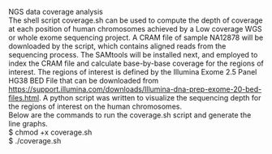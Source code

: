NGS data coverage analysis <br>
The shell script coverage.sh can be used to compute the depth of coverage at each position of human chromosomes achieved by a Low coverage WGS or whole exome sequencing project. A CRAM file of sample NA12878 will be downloaded by the script, which contains aligned reads from the sequencing process. The SAMtools will be installed next, and employed to index the CRAM file and calculate base-by-base coverage for the regions of interest. The regions of interest is defined by the Illumina Exome 2.5 Panel HG38 BED File that can be downloaded from https://support.illumina.com/downloads/Illumina-dna-prep-exome-20-bed-files.html. A python script was written to visualize the sequencing depth for the regions of interest on the human chromosomes.<br>
Below are the commands to run the coverage.sh script and generate the line graphs.<br>
$ chmod +x coverage.sh<br>
$ ./coverage.sh<br>
